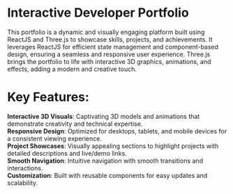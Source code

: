 # Interactive Developer Portfolio
This portfolio is a dynamic and visually engaging platform built using ReactJS and Three.js to showcase skills, projects, and achievements. It leverages ReactJS for efficient state management and component-based design, ensuring a seamless and responsive user experience. Three.js brings the portfolio to life with interactive 3D graphics, animations, and effects, adding a modern and creative touch.
# Key Features:
**Interactive 3D Visuals**: Captivating 3D models and animations that demonstrate creativity and technical expertise.<br>
**Responsive Design**: Optimized for desktops, tablets, and mobile devices for a consistent viewing experience.<br>
**Project Showcases**: Visually appealing sections to highlight projects with detailed descriptions and live/demo links.<br>
**Smooth Navigation**: Intuitive navigation with smooth transitions and interactions.<br>
**Customization**: Built with reusable components for easy updates and scalability.<br>
